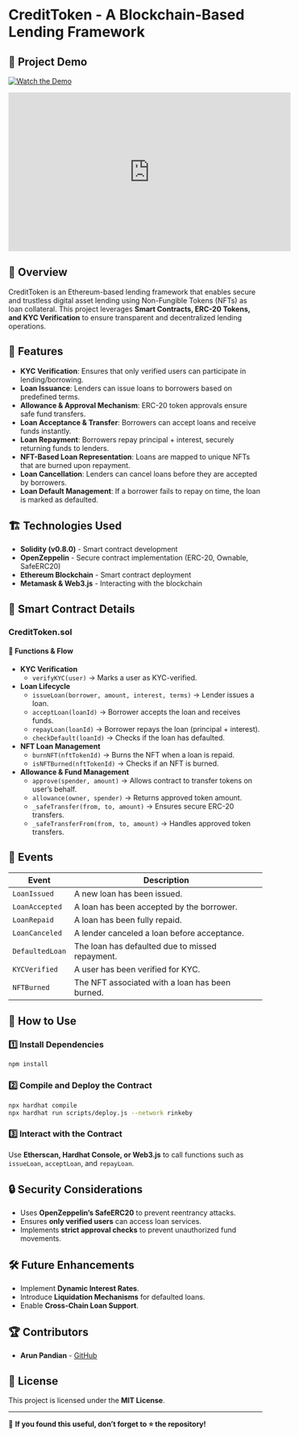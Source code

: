 # CreditToken - A Blockchain-Based Lending Framework

## 🎥 Project Demo  
[![Watch the Demo](https://img.youtube.com/vi/QpSz40UdMBo/0.jpg)](https://www.youtube.com/watch?v=QpSz40UdMBo)

<iframe width="560" height="315" src="https://www.youtube.com/embed/QpSz40UdMBo" frameborder="0" allowfullscreen></iframe>

## 📌 Overview
CreditToken is an Ethereum-based lending framework that enables secure and trustless digital asset lending using Non-Fungible Tokens (NFTs) as loan collateral. This project leverages **Smart Contracts, ERC-20 Tokens, and KYC Verification** to ensure transparent and decentralized lending operations.

## 🚀 Features
- **KYC Verification**: Ensures that only verified users can participate in lending/borrowing.
- **Loan Issuance**: Lenders can issue loans to borrowers based on predefined terms.
- **Allowance & Approval Mechanism**: ERC-20 token approvals ensure safe fund transfers.
- **Loan Acceptance & Transfer**: Borrowers can accept loans and receive funds instantly.
- **Loan Repayment**: Borrowers repay principal + interest, securely returning funds to lenders.
- **NFT-Based Loan Representation**: Loans are mapped to unique NFTs that are burned upon repayment.
- **Loan Cancellation**: Lenders can cancel loans before they are accepted by borrowers.
- **Loan Default Management**: If a borrower fails to repay on time, the loan is marked as defaulted.

## 🏗️ Technologies Used
- **Solidity (v0.8.0)** - Smart contract development
- **OpenZeppelin** - Secure contract implementation (ERC-20, Ownable, SafeERC20)
- **Ethereum Blockchain** - Smart contract deployment
- **Metamask & Web3.js** - Interacting with the blockchain

## 📜 Smart Contract Details
### CreditToken.sol
#### 📌 Functions & Flow
- **KYC Verification**
  - `verifyKYC(user)` → Marks a user as KYC-verified.
- **Loan Lifecycle**
  - `issueLoan(borrower, amount, interest, terms)` → Lender issues a loan.
  - `acceptLoan(loanId)` → Borrower accepts the loan and receives funds.
  - `repayLoan(loanId)` → Borrower repays the loan (principal + interest).
  - `checkDefault(loanId)` → Checks if the loan has defaulted.
- **NFT Loan Management**
  - `burnNFT(nftTokenId)` → Burns the NFT when a loan is repaid.
  - `isNFTBurned(nftTokenId)` → Checks if an NFT is burned.
- **Allowance & Fund Management**
  - `approve(spender, amount)` → Allows contract to transfer tokens on user’s behalf.
  - `allowance(owner, spender)` → Returns approved token amount.
  - `_safeTransfer(from, to, amount)` → Ensures secure ERC-20 transfers.
  - `_safeTransferFrom(from, to, amount)` → Handles approved token transfers.

## 📄 Events
| Event | Description |
|-------|-------------|
| `LoanIssued` | A new loan has been issued. |
| `LoanAccepted` | A loan has been accepted by the borrower. |
| `LoanRepaid` | A loan has been fully repaid. |
| `LoanCanceled` | A lender canceled a loan before acceptance. |
| `DefaultedLoan` | The loan has defaulted due to missed repayment. |
| `KYCVerified` | A user has been verified for KYC. |
| `NFTBurned` | The NFT associated with a loan has been burned. |

## 📌 How to Use
### 1️⃣ Install Dependencies
```sh
npm install
```
### 2️⃣ Compile and Deploy the Contract
```sh
npx hardhat compile
npx hardhat run scripts/deploy.js --network rinkeby
```
### 3️⃣ Interact with the Contract
Use **Etherscan, Hardhat Console, or Web3.js** to call functions such as `issueLoan`, `acceptLoan`, and `repayLoan`.

## 🔒 Security Considerations
- Uses **OpenZeppelin’s SafeERC20** to prevent reentrancy attacks.
- Ensures **only verified users** can access loan services.
- Implements **strict approval checks** to prevent unauthorized fund movements.

## 🛠️ Future Enhancements
- Implement **Dynamic Interest Rates**.
- Introduce **Liquidation Mechanisms** for defaulted loans.
- Enable **Cross-Chain Loan Support**.

## 🏆 Contributors
- **Arun Pandian** - [GitHub](https://github.com/arunpandian)

## 📜 License
This project is licensed under the **MIT License**.

---
🌟 **If you found this useful, don’t forget to ⭐ the repository!**
